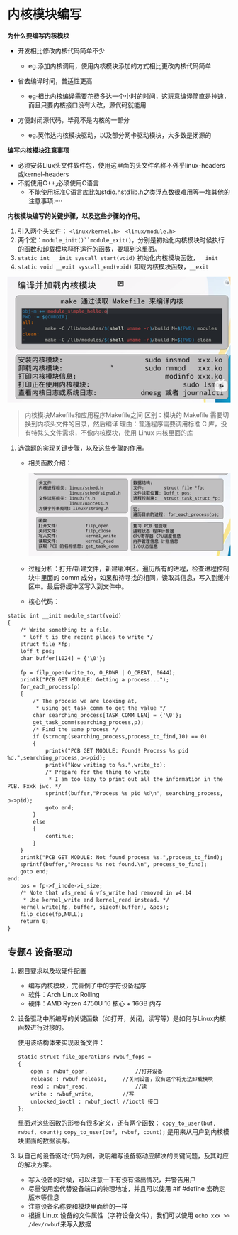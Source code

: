 # 内核模块编写

**为什么要编写内核模块**

- 开发相比修改内核代码简单不少
  - eg.添加内核调用，使用内核模块添加的方式相比更改内核代码简单

- 省去编译时间，普适性更高
  - eg·相比内核编译需要花费多达一个小时的时间，这玩意编译简直是神速，而且只要内核接口没有大改，源代码就能用
- 方便封闭源代码，毕竟不是内核的一部分
  - eg.英伟达内核模块驱动，以及部分网卡驱动模块，大多数是闭源的

**编写内核模块注意事项**

- 必须安装Liux头文件软件包，使用这里面的头文件名称不外乎linux-headers或kernel-headers
- 不能使用C++,必须使用C语言
  - 不能使用标准C语言库比如stdio.hstd1ib.h之类浮点数很难用等一堆其他的注意事项.····

**内核模块编写的关键步骤，以及这些步骤的作用。**

1. 引入两个头文件： `<linux/kernel.h> ` `<linux/module.h>`
2. 两个宏：`module_init()``module_exit()`，分别是初始化内核模块时候执行的函数和卸载模块释怀运行的函数，要填到这里面。
3. `static int __init syscall_start(void)` 初始化内核模块函数，`__init`
4. `static void __exit syscall_end(void)` 卸载内核模块函数，`__exit`

![image-20230523204403107](%E5%86%85%E6%A0%B8%E6%A8%A1%E5%9D%97%E7%BC%96%E5%86%99.assets/image-20230523204403107.png)

> 内核模块Makefile和应用程序Makefile之间 区别：模块的 Makefile 需要切换到内核头文件的目录，然后编译 理由：普通程序需要调用标准 C 库，没有特殊头文件需求，不像内核模块，使用 Linux 内核里面的库



1. 选做题的实现关键步骤，以及这些步骤的作用。

   - 相关函数介绍：

     ![image-20230523214317316](%E5%86%85%E6%A0%B8%E6%A8%A1%E5%9D%97%E7%BC%96%E5%86%99.assets/image-20230523214317316.png)

   - 过程分析：打开/新建文件，新建缓冲区。遍历所有的进程，检查进程控制块中里面的 comm 成分，如果和待寻找的相同，读取其信息，写入到缓冲区中。最后将缓冲区写入到文件中。

   - 核心代码：

```
static int __init module_start(void)
{
    /* Write something to a file,
     * loff_t is the recent places to write */
    struct file *fp;
    loff_t pos;
    char buffer[1024] = {'\0'};

    fp = filp_open(write_to, O_RDWR | O_CREAT, 0644);
    printk("PCB GET MODULE: Getting a process...");
    for_each_process(p)
    {
        /* The process we are looking at,
         * using get_task_comm to get the value */
        char searching_process[TASK_COMM_LEN] = {'\0'};
        get_task_comm(searching_process,p);
        /* Find the same process */
        if (strncmp(searching_process,process_to_find,10) == 0)
        {
            printk("PCB GET MODULE: Found! Process %s pid %d.",searching_process,p->pid);
            printk("Now writing to %s.",write_to);
            /* Prepare for the thing to write
             * I am too lazy to print out all the information in the PCB. Fxxk jwc. */
            sprintf(buffer,"Process %s pid %d\n", searching_process, p->pid);
            goto end;
        }
        else
        {
            continue;
        }
    }
    printk("PCB GET MODULE: Not found process %s.",process_to_find);
    sprintf(buffer,"Process %s not found.\n", process_to_find);
    goto end;
end:
    pos = fp->f_inode->i_size;
    /* Note that vfs_read & vfs_write had removed in v4.14
     * Use kernel_write and kernel_read instead. */
    kernel_write(fp, buffer, sizeof(buffer), &pos);
    filp_close(fp,NULL);
    return 0;
}
```









































## 专题4 设备驱动

1. 题目要求以及软硬件配置

   - 编写内核模块，完善例子中的字符设备程序
   - 软件：Arch Linux Rolling
   - 硬件：AMD Ryzen 4750U 16 核心 + 16GB 内存

2. 设备驱动中所编写的关键函数（如打开，关闭，读写等）是如何与Linux内核函数进行对接的。

   使用该结构体来实现设备文件：

   ```
   static struct file_operations rwbuf_fops =
   {
       open : rwbuf_open,				//打开设备
       release : rwbuf_release,		//关闭设备，没有这个将无法卸载模块
       read : rwbuf_read,				//读
       write : rwbuf_write,			//写
       unlocked_ioctl : rwbuf_ioctl	//ioctl 接口
   };
   ```

   

   里面对这些函数的形参有很多定义，还有两个函数： `copy_to_user(buf, rwbuf, count);` `copy_to_user(buf, rwbuf, count);` 是用来从用户到内核模块里面的数据读写。

3. 以自己的设备驱动代码为例，说明编写设备驱动应解决的关键问题，及其对应的解决方案。

   - 写入设备的时候，可以注意一下有没有溢出情况，并警告用户
   - 尽量使用宏代替设备端口的物理地址，并且可以使用 #if #define 宏确定版本等信息
   - 注意设备名称要和模块里面给的一样
   - 根据 Linux 设备的文件属性（字符设备文件），我们可以使用 `echo xxx >> /dev/rwbuf`来写入数据